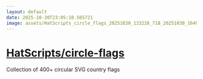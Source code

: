 ```yaml
---
layout: default
date: 2025-10-30T23:05:18.565721
image: assets/HatScripts_circle_flags_20251030_133226_718_20251030_164958_cf3d5f--20251030T175011493--cropped.png
---
```


# [HatScripts/circle-flags](https://github.com/HatScripts/circle-flags/)

Collection of 400+ circular SVG country flags
